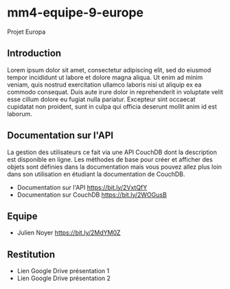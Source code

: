 # mm4-equipe-9-europe
Projet Europa 

## Introduction

Lorem ipsum dolor sit amet, consectetur adipiscing elit, sed do eiusmod tempor incididunt ut labore et dolore magna aliqua. Ut enim ad minim veniam, quis nostrud exercitation ullamco laboris nisi ut aliquip ex ea commodo consequat. Duis aute irure dolor in reprehenderit in voluptate velit esse cillum dolore eu fugiat nulla pariatur. Excepteur sint occaecat cupidatat non proident, sunt in culpa qui officia deserunt mollit anim id est laborum.

## Documentation sur l'API

La gestion des utilisateurs ce fait via une API CouchDB dont la description est disponible en ligne. Les méthodes de base pour créer et afficher des objets sont définies dans la documentation mais vous pouvez allez plus loin dans son utilisation en étudiant la documentation de CouchDB.

- Documentation sur l'API <https://bit.ly/2VxtQfY>
- Documentation sur CouchDB <https://bit.ly/2WOGusB>

## Equipe

- Julien Noyer <https://bit.ly/2MdYM0Z>

## Restitution

- Lien Google Drive présentation 1 <add-link-here>
- Lien Google Drive présentation 2 <add-link-here>
